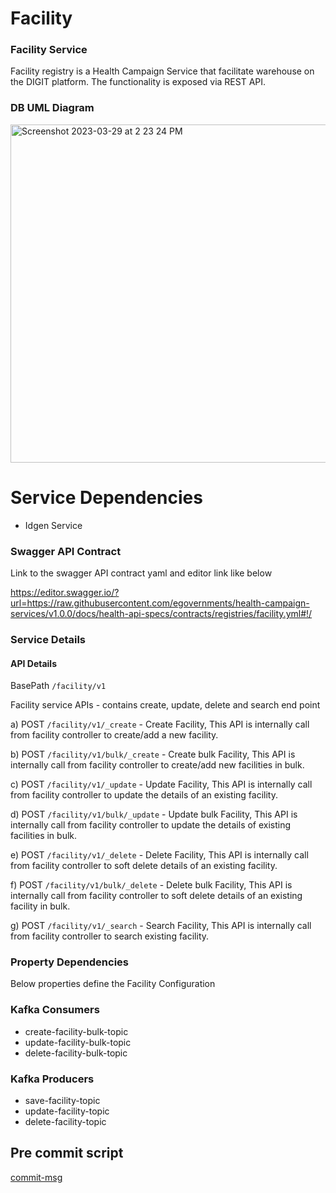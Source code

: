 # Facility

### Facility Service
Facility registry is a Health Campaign Service that facilitate warehouse on the DIGIT platform. The functionality is exposed via REST API.

### DB UML Diagram

<img width="541" alt="Screenshot 2023-03-29 at 2 23 24 PM" src="https://user-images.githubusercontent.com/123379163/228481126-e55c4d15-196c-4991-83cf-dffd10d1edc2.png">

# Service Dependencies
- Idgen Service

### Swagger API Contract
Link to the swagger API contract yaml and editor link like below

https://editor.swagger.io/?url=https://raw.githubusercontent.com/egovernments/health-campaign-services/v1.0.0/docs/health-api-specs/contracts/registries/facility.yml#!/

### Service Details

#### API Details
BasePath `/facility/v1`

Facility service APIs - contains create, update, delete and search end point

a) POST `/facility/v1/_create` - Create Facility, This API is internally call from facility controller to create/add a new facility.

b) POST `/facility/v1/bulk/_create` - Create bulk Facility, This API is internally call from facility controller to create/add new facilities in bulk.

c) POST `/facility/v1/_update` - Update Facility, This API is internally call from facility controller to update the details of an existing facility.

d) POST `/facility/v1/bulk/_update` - Update bulk Facility, This API is internally call from facility controller to update the details of existing facilities in bulk.

e) POST `/facility/v1/_delete` - Delete Facility, This API is internally call from facility controller to soft delete details of an existing facility.

f) POST `/facility/v1/bulk/_delete` - Delete bulk Facility, This API is internally call from facility controller to soft delete details of an existing facility in bulk.

g) POST `/facility/v1/_search` - Search Facility, This API is internally call from facility controller to search existing facility.

### Property Dependencies

Below properties define the Facility Configuration

### Kafka Consumers

- create-facility-bulk-topic
- update-facility-bulk-topic
- delete-facility-bulk-topic

### Kafka Producers

- save-facility-topic
- update-facility-topic
- delete-facility-topic

## Pre commit script

[commit-msg](https://gist.github.com/jayantp-egov/14f55deb344f1648503c6be7e580fa12)
